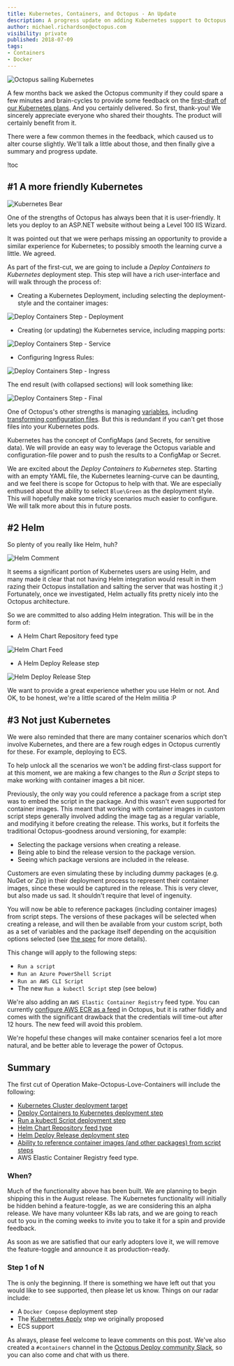 ```yaml
---
title: Kubernetes, Containers, and Octopus - An Update
description: A progress update on adding Kubernetes support to Octopus  
author: michael.richardson@octopus.com
visibility: private
published: 2018-07-09
tags:
- Containers
- Docker
---
```


![Octopus sailing Kubernetes](blogimage-kubernetes-containers-update.png "width=500")

A few months back we asked the Octopus community if they could spare a few minutes and brain-cycles to provide some feedback on the [first-draft of our Kubernetes plans](https://octopus.com/blog/kubernetes-rfc).  And you certainly delivered.  So first, thank-you!  We sincerely appreciate everyone who shared their thoughts.  The product will certainly benefit from it.

There were a few common themes in the feedback, which caused us to alter course slightly.  We'll talk a little about those, and then finally give a summary and progress update.

!toc

## #1 A more friendly Kubernetes

![Kubernetes Bear](k8s-bear.png)

One of the strengths of Octopus has always been that it is user-friendly.  It lets you deploy to an ASP.NET website without being a Level 100 IIS Wizard.

It was pointed out that we were perhaps missing an opportunity to provide a similar experience for Kubernetes; to possibly smooth the learning curve a little. We agreed.

As part of the first-cut, we are going to include a _Deploy Containers to Kubernetes_ deployment step.  This step will have a rich user-interface and will walk through the process of:  

- Creating a Kubernetes Deployment, including selecting the deployment-style and the container images:

![Deploy Containers Step - Deployment](deploy-containers-deployment.png "width=500")

- Creating (or updating) the Kubernetes service, including mapping ports:

![Deploy Containers Step - Service](deploy-containers-service.png "width=500")

- Configuring Ingress Rules:

![Deploy Containers Step - Ingress](deploy-containers-ingress.png "width=500")

The end result (with collapsed sections) will look something like:

![Deploy Containers Step - Final](k8s-deploy-containers-step.png "width=500")

One of Octopus's other strengths is managing [variables](https://octopus.com/docs/deployment-process/variables), including [transforming configuration files](https://octopus.com/docs/deployment-process/configuration-features).  But this is redundant if you can't get those files into your Kubernetes pods.

Kubernetes has the concept of ConfigMaps (and Secrets, for sensitive data).  We will provide an easy way to leverage the Octopus variable and configuration-file power and to push the results to a ConfigMap or Secret.  

We are excited about the _Deploy Containers to Kubernetes_ step.  Starting with an empty YAML file, the Kubernetes learning-curve can be daunting, and we feel there is scope for Octopus to help with that.
We are especially enthused about the ability to select `Blue\Green` as the deployment style.  This will hopefully make some tricky scenarios much easier to configure.  We will talk more about this in future posts.

## #2 Helm

So plenty of you really like Helm, huh?  

![Helm Comment](helm-comment.png)

It seems a significant portion of Kubernetes users are using Helm, and many made it clear that not having Helm integration would result in them razing their Octopus installation and salting the server that was hosting it ;)  Fortunately, once we investigated, Helm actually fits pretty nicely into the Octopus architecture.

So we are committed to also adding Helm integration. This will be in the form of:

- A Helm Chart Repository feed type

![Helm Chart Feed](helm-chart-repository-feed-type.png "width=500")

- A Helm Deploy Release step

![Helm Deploy Release Step](helm-deploy-release-step.png "width=500")

We want to provide a great experience whether you use Helm or not. And OK, to be honest, we're a little scared of the Helm militia :P   

## #3 Not just Kubernetes

We were also reminded that there are many container scenarios which don't involve Kubernetes, and there are a few rough edges in Octopus currently for these. For example, deploying to ECS.

To help unlock all the scenarios we won't be adding first-class support for at this moment, we are making a few changes to the _Run a Script_ steps to make working with container images a bit nicer.

Previously, the only way you could reference a package from a script step was to embed the script in the package.  And this wasn't even supported for container images. This meant that working with container images in custom script steps generally involved adding the image tag as a regular variable, and modifying it before creating the release. This works, but it forfeits the traditional Octopus-goodness around versioning, for example:
- Selecting the package versions when creating a release.
- Being able to bind the release version to the package version.
- Seeing which package versions are included in the release.

Customers are even simulating these by including dummy packages (e.g. NuGet or Zip) in their deployment process to represent their container images, since these would be captured in the release. This is very clever, but also made us sad. It shouldn't require that level of ingenuity.

You will now be able to reference packages (including container images) from script steps. The versions of these packages will be selected when creating a release, and will then be available from your custom script, both as a set of variables and the package itself depending on the acquisition options selected (see [the spec](https://github.com/OctopusDeploy/Specs/blob/master/Script-Step-Packages/index.md) for more details).

This change will apply to the following steps:
- `Run a script`
- `Run an Azure PowerShell Script`
- `Run an AWS CLI Script`
- The new `Run a kubectl Script` step (see below)

We're also adding an `AWS Elastic Container Registry` feed type.  You can currently [configure AWS ECR as a feed](https://octopus.com/docs/packaging-applications/package-repositories/registries/amazon-ec2-container-services#amazon-ec2-container-service) in Octopus, but it is rather fiddly and comes with the significant drawback that the credentials will time-out after 12 hours.  The new feed will avoid this problem.

We're hopeful these changes will make container scenarios feel a lot more natural, and be better able to leverage the power of Octopus.

## Summary

The first cut of Operation Make-Octopus-Love-Containers will include the following:

- [Kubernetes Cluster deployment target](https://github.com/OctopusDeploy/Specs/blob/master/Kubernetes/index.md#kubernetes-cluster-target)
- [Deploy Containers to Kubernetes deployment step](https://github.com/OctopusDeploy/Specs/blob/master/Kubernetes/index.md#deploy-containers-to-kubernetes-step)
- [Run a kubectl Script deployment step](https://github.com/OctopusDeploy/Specs/blob/master/Kubernetes/index.md#run-a-kubernetes-script-step)
- [Helm Chart Repository feed type](https://github.com/OctopusDeploy/Specs/blob/master/Kubernetes/helm.md#helm-chart-feed)
- [Helm Deploy Release deployment step](https://github.com/OctopusDeploy/Specs/blob/master/Kubernetes/helm.md#helm-deploy-release-step)
- [Ability to reference container images (and other packages) from script steps](https://github.com/OctopusDeploy/Specs/blob/master/Script-Step-Packages/index.md)
- AWS Elastic Container Registry feed type.

### When?

Much of the functionality above has been built. We are planning to begin shipping this in the August release.  The Kubernetes functionality will initially be hidden behind a feature-toggle, as we are considering this an alpha release.  We have many volunteer K8s lab rats, and we are going to reach out to you in the coming weeks to invite you to take it for a spin and provide feedback.  

As soon as we are satisfied that our early adopters love it, we will remove the feature-toggle and announce it as production-ready.

### Step 1 of N

The is only the beginning.  If there is something we have left out that you would like to see supported, then please let us know. Things on our radar include:

- A `Docker Compose` deployment step
- The [Kubernetes Apply](https://github.com/OctopusDeploy/Specs/blob/master/Kubernetes/index.md#apply-a-kubernetes-template-step) step we originally proposed
- ECS support

As always, please feel welcome to leave comments on this post. We've also created a `#containers` channel in the [Octopus Deploy community Slack](https://join.slack.com/t/octopususergroup/shared_invite/MjMxOTEzMTE2NjcyLTE1MDM5MTc1MTUtZmVlYjBjMmZhMA
), so you can also come and chat with us there.
